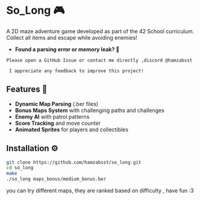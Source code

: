 # So_Long 🎮

A 2D maze adventure game developed as part of the 42 School curriculum. Collect all items and escape while avoiding enemies!

- **Found a parsing error or memory leak? 🐞**

```Please open a GitHub Issue or contact me directly ,discord @hamzabsst```

``` I appreciate any feedback to improve this project!```


## Features 🌟
- **Dynamic Map Parsing** (.ber files)
- **Bonus Maps System** with challenging paths and challenges
- **Enemy AI** with patrol patterns
- **Score Tracking** and move counter
- **Animated Sprites** for players and collectibles

## Installation ⚙️
```bash
git clone https://github.com/hamzabsst/so_long.git
cd so_long
make
./so_long maps_bonus/medium_bonus.ber 
```

you can try different maps, they are ranked based on difficulty , have fun :3
